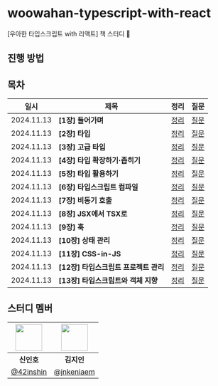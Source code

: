 # woowahan-typescript-with-react

[우아한 타입스크립트 with 리액트] 책 스터디 🚀

## 진행 방법

## 목차

| 일시       | 제목                                | 정리                                  | 질문                                  |
|------------|-------------------------------------|---------------------------------------|---------------------------------------|
| 2024.11.13 | **[1장] 들어가며**                   | [정리](https://example.com)           | [질문](https://example.com)           |
| 2024.11.13 | **[2장] 타입**                       | [정리](https://example.com)           | [질문](https://example.com)           |
| 2024.11.13 | **[3장] 고급 타입**                  | [정리](https://example.com)           | [질문](https://example.com)           |
| 2024.11.13 | **[4장] 타입 확장하기·좁히기**       | [정리](https://example.com)           | [질문](https://example.com)           |
| 2024.11.13 | **[5장] 타입 활용하기**              | [정리](https://example.com)           | [질문](https://example.com)           |
| 2024.11.13 | **[6장] 타입스크립트 컴파일**        | [정리](https://example.com)           | [질문](https://example.com)           |
| 2024.11.13 | **[7장] 비동기 호출**                | [정리](https://example.com)           | [질문](https://example.com)           |
| 2024.11.13 | **[8장] JSX에서 TSX로**              | [정리](https://example.com)           | [질문](https://example.com)           |
| 2024.11.13 | **[9장] 훅**                         | [정리](https://example.com)           | [질문](https://example.com)           |
| 2024.11.13 | **[10장] 상태 관리**                 | [정리](https://example.com)           | [질문](https://example.com)           |
| 2024.11.13 | **[11장] CSS-in-JS**                 | [정리](https://example.com)           | [질문](https://example.com)           |
| 2024.11.13 | **[12장] 타입스크립트 프로젝트 관리**| [정리](https://example.com)           | [질문](https://example.com)           |
| 2024.11.13 | **[13장] 타입스크립트와 객체 지향**  | [정리](https://example.com)           | [질문](https://example.com)           |


## 스터디 멤버

| <img width="60px" src="https://avatars.githubusercontent.com/u/72684256?v=4"> | <img width="60px" src="https://avatars.githubusercontent.com/u/80810728?v=4"> |
|:---:|:---:|
| **신인호** | **김지인** |
| [@42inshin](https://github.com/42inshin) | [@jnkeniaem](https://github.com/jnkeniaem) 
